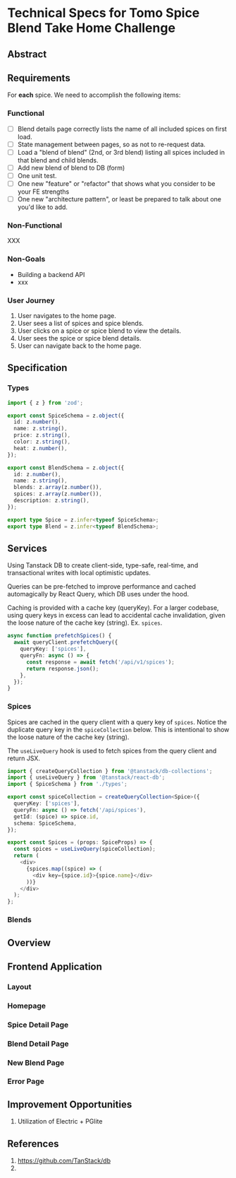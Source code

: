 # Technical Specs for Tomo Spice Blend Take Home Challenge

## Abstract

## Requirements

For **each** spice. We need to accomplish the following items:

### Functional

- [ ] Blend details page correctly lists the name of all included spices on first load.
- [ ] State management between pages, so as not to re-request data.
- [ ] Load a "blend of blend" (2nd, or 3rd blend) listing all spices included in that blend and child blends.
- [ ] Add new blend of blend to DB (form)
- [ ] One unit test.
- [ ] One new "feature" or "refactor" that shows what you consider to be your FE strengths
- [ ] One new "architecture pattern", or least be prepared to talk about one you'd like to add.

### Non-Functional

XXX

### Non-Goals

- Building a backend API
- xxx

### User Journey

1. User navigates to the home page.
2. User sees a list of spices and spice blends.
3. User clicks on a spice or spice blend to view the details.
4. User sees the spice or spice blend details.
5. User can navigate back to the home page.

## Specification

### Types

```typescript
import { z } from 'zod';

export const SpiceSchema = z.object({
  id: z.number(),
  name: z.string(),
  price: z.string(),
  color: z.string(),
  heat: z.number(),
});

export const BlendSchema = z.object({
  id: z.number(),
  name: z.string(),
  blends: z.array(z.number()),
  spices: z.array(z.number()),
  description: z.string(),
});

export type Spice = z.infer<typeof SpiceSchema>;
export type Blend = z.infer<typeof BlendSchema>;
```

## Services

Using Tanstack DB to create client-side, type-safe, real-time, and transactional writes with local optimistic updates.

Queries can be pre-fetched to improve performance and cached automagically by React Query, which DB uses under the hood.

Caching is provided with a cache key (queryKey). For a larger codebase, using query keys in excess can lead to accidental cache invalidation, given the loose nature of the cache key (string). Ex. `spices`.


```typescript
async function prefetchSpices() {
  await queryClient.prefetchQuery({
    queryKey: ['spices'],
    queryFn: async () => {
      const response = await fetch('/api/v1/spices');
      return response.json();
    },
  });
}
```

### Spices

Spices are cached in the query client with a query key of `spices`. Notice the duplicate query key in the `spiceCollection` below. This is intentional to show the loose nature of the cache key (string).

The `useLiveQuery` hook is used to fetch spices from the query client and return JSX.

```typescript
import { createQueryCollection } from '@tanstack/db-collections';
import { useLiveQuery } from '@tanstack/react-db';
import { SpiceSchema } from './types';

export const spiceCollection = createQueryCollection<Spice>({
  queryKey: ['spices'],
  queryFn: async () => fetch('/api/spices'),
  getId: (spice) => spice.id,
  schema: SpiceSchema,
});

export const Spices = (props: SpiceProps) => {
  const spices = useLiveQuery(spiceCollection);
  return (
    <div>
      {spices.map((spice) => (
        <div key={spice.id}>{spice.name}</div>
      ))}
    </div>
  );
};
```

### Blends

## Overview

## Frontend Application

### Layout

### Homepage

### Spice Detail Page

### Blend Detail Page

### New Blend Page

### Error Page

## Improvement Opportunities

1. Utilization of Electric + PGlite

## References

1. https://github.com/TanStack/db
2.
